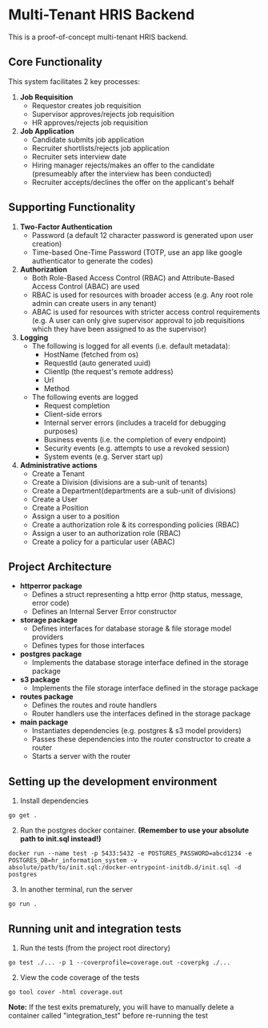 # Multi-Tenant HRIS Backend

This is a proof-of-concept multi-tenant HRIS backend.

## Core Functionality

This system facilitates 2 key processes:
1. **Job Requisition**
   * Requestor creates job requisition
   * Supervisor approves/rejects job requisition
   * HR approves/rejects job requisition
2. **Job Application**
   * Candidate submits job application
   * Recruiter shortlists/rejects job application
   * Recruiter sets interview date
   * Hiring manager rejects/makes an offer to the candidate (presumeably after the interview has been conducted)
   * Recruiter accepts/declines the offer on the applicant's behalf

## Supporting Functionality

1. **Two-Factor Authentication**
   * Password (a default 12 character password is generated upon user creation)
   * Time-based One-Time Password (TOTP, use an app like google authenticator to generate the codes)
2. **Authorization**
   * Both Role-Based Access Control (RBAC) and Attribute-Based Access Control (ABAC) are used
   * RBAC is used for resources with broader access (e.g. Any root role admin can create users in any tenant)
   * ABAC is used for resources with stricter access control requirements (e.g. A user can only give supervisor approval to job requisitions which they have been assigned to as the supervisor)
3. **Logging**
   * The following is logged for all events (i.e. default metadata):
     * HostName (fetched from os)
     * RequestId (auto generated uuid)
     * ClientIp (the request's remote address)
     * Url
     * Method
   * The following events are logged
     * Request completion
     * Client-side errors
     * Internal server errors (includes a traceId for debugging purposes)
     * Business events (i.e. the completion of every endpoint)
     * Security events (e.g. attempts to use a revoked session)
     * System events (e.g. Server start up)
4. **Administrative actions**
   * Create a Tenant
   * Create a Division (divisions are a sub-unit of tenants)
   * Create a Department(departments are a sub-unit of divisions)
   * Create a User
   * Create a Position
   * Assign a user to a position
   * Create a authorization role & its corresponding policies (RBAC)
   * Assign a user to an authorization role (RBAC)
   * Create a policy for a particular user (ABAC)

## Project Architecture
 * **httperror package**
   * Defines a struct representing a http error (http status, message, error code)
   * Defines an Internal Server Error constructor
 * **storage package**
   * Defines interfaces for database storage & file storage model providers
   * Defines types for those interfaces
 * **postgres package**
   * Implements the database storage interface defined in the storage package
 * **s3 package**
   * Implements the file storage interface defined in the storage package
 * **routes package**
   * Defines the routes and route handlers
   * Router handlers use the interfaces defined in the storage package
 * **main package**
   * Instantiates dependencies (e.g. postgres & s3 model providers)
   * Passes these dependencies into the router constructor to create a router
   * Starts a server with the router

## Setting up the development environment
1. Install dependencies
```
go get .
```
2. Run the postgres docker container. **(Remember to use your absolute path to init.sql instead!)**
```
docker run --name test -p 5433:5432 -e POSTGRES_PASSWORD=abcd1234 -e POSTGRES_DB=hr_information_system -v absolute/path/to/init.sql:/docker-entrypoint-initdb.d/init.sql -d postgres
```
3. In another terminal, run the server
```
go run .
```

## Running unit and integration tests
1. Run the tests (from the project root directory)
```
go test ./... -p 1 --coverprofile=coverage.out -coverpkg ./...
```
2. View the code coverage of the tests
```
go tool cover -html coverage.out
```
**Note:** If the test exits prematurely, you will have to manually delete a container called "integration_test" before re-running the test